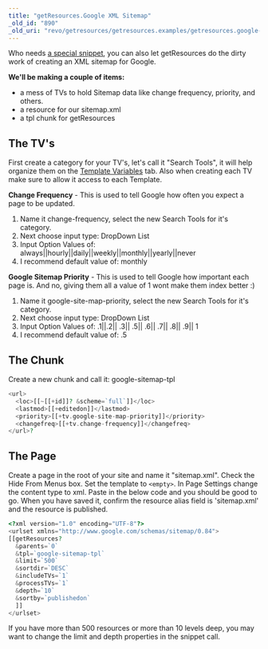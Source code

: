 ```yaml
---
title: "getResources.Google XML Sitemap"
_old_id: "890"
_old_uri: "revo/getresources/getresources.examples/getresources.google-xml-sitemap"
---
```


Who needs [a special snippet](extras/googlesitemap "GoogleSiteMap"), you can also let getResources do the dirty work of creating an XML sitemap for Google.

**We'll be making a couple of items:**

- a mess of TVs to hold Sitemap data like change frequency, priority, and others.
- a resource for our sitemap.xml
- a tpl chunk for getResources

## The TV's

First create a category for your TV's, let's call it "Search Tools", it will help organize them on the [Template Variables](making-sites-with-modx/customizing-content/template-variables "Template Variables") tab. Also when creating each TV make sure to allow it access to each Template.

**Change Frequency** - This is used to tell Google how often you expect a page to be updated.

1. Name it change-frequency, select the new Search Tools for it's category.
2. Next choose input type: DropDown List
3. Input Option Values of: always||hourly||daily||weekly||monthly||yearly||never
4. I recommend default value of: monthly

**Google Sitemap Priority** - This is used to tell Google how important each page is. And no, giving them all a value of 1 wont make them index better :)

1. Name it google-site-map-priority, select the new Search Tools for it's category.
2. Next choose input type: DropDown List
3. Input Option Values of: .1||.2|| .3|| .5|| .6|| .7|| .8|| .9|| 1
4. I recommend default value of: .5

## The Chunk

Create a new chunk and call it: google-sitemap-tpl

``` php
<url>
  <loc>[[~[[+id]]? &scheme=`full`]]</loc>
  <lastmod>[[+editedon]]</lastmod>
  <priority>[[+tv.google-site-map-priority]]</priority>
  <changefreq>[[+tv.change-frequency]]</changefreq>
</url>?
```

## The Page

Create a page in the root of your site and name it "sitemap.xml". Check the Hide From Menus box. Set the template to `<empty>`. In Page Settings change the content type to xml. Paste in the below code and you should be good to go. When you have saved it, confirm the resource alias field is 'sitemap.xml' and the resource is published.

``` php
<?xml version="1.0" encoding="UTF-8"?>
<urlset xmlns="http://www.google.com/schemas/sitemap/0.84">
[[getResources?
  &parents=`0`
  &tpl=`google-sitemap-tpl`
  &limit=`500`
  &sortdir=`DESC`
  &includeTVs=`1`
  &processTVs=`1`
  &depth=`10`
  &sortby=`publishedon`
  ]]
</urlset>
```

If you have more than 500 resources or more than 10 levels deep, you may want to change the limit and depth properties in the snippet call.

